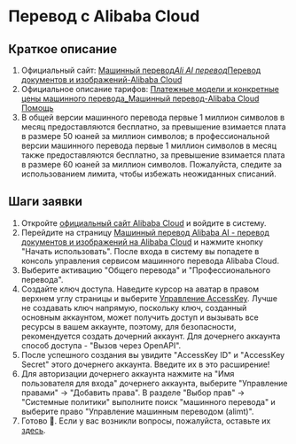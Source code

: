 # Перевод с Alibaba Cloud

## Краткое описание

1. Официальный сайт: [Машинный перевод*Ali AI перевод*Перевод документов и изображений-Alibaba Cloud](https://www.aliyun.com/product/ai/alimt)
2. Официальное описание тарифов: [Платежные модели и конкретные цены машинного перевода_Машинный перевод-Alibaba Cloud Помощь](https://help.aliyun.com/document_detail/197134.html)
3. В общей версии машинного перевода первые 1 миллион символов в месяц предоставляются бесплатно, за превышение взимается плата в размере 50 юаней за миллион символов; в профессиональной версии машинного перевода первые 1 миллион символов в месяц также предоставляются бесплатно, за превышение взимается плата в размере 60 юаней за миллион символов. Пожалуйста, следите за использованием лимита, чтобы избежать неожиданных списаний.

## Шаги заявки

1. Откройте [официальный сайт Alibaba Cloud](https://www.aliyun.com/) и войдите в систему.
2. Перейдите на страницу [Машинный перевод Alibaba AI - перевод документов и изображений на Alibaba Cloud](https://www.aliyun.com/product/ai/alimt) и нажмите кнопку "Начать использовать". После входа в систему вы попадете в консоль управления сервисом машинного перевода Alibaba Cloud.
3. Выберите активацию "Общего перевода" и "Профессионального перевода".
4. Создайте ключ доступа. Наведите курсор на аватар в правом верхнем углу страницы и выберите [Управление AccessKey](https://ram.console.aliyun.com/manage/ak). Лучше не создавать ключ напрямую, поскольку ключ, созданный основным аккаунтом, может получить доступ и вызывать все ресурсы в вашем аккаунте, поэтому, для безопасности, рекомендуется создать дочерний аккаунт. Для дочернего аккаунта способ доступа - "Вызов через OpenAPI".
5. После успешного создания вы увидите "AccessKey ID" и "AccessKey Secret" этого дочернего аккаунта. Введите их в это расширение!
6. Для авторизации дочернего аккаунта нажмите на "Имя пользователя для входа" дочернего аккаунта, выберите "Управление правами" -> "Добавить права". В разделе "Выбор прав" -> "Системные политики" выполните поиск "машинного перевода" и выберите право "Управление машинным переводом (alimt)".
7. Готово 🎉. Если у вас возникли вопросы, пожалуйста, оставьте их [здесь](https://github.com/immersive-translate/immersive-translate/issues/137).
